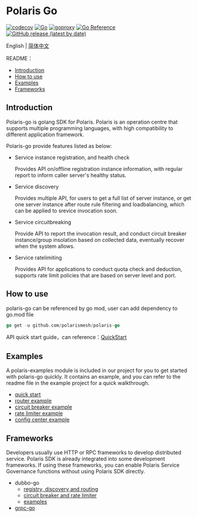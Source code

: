 # Polaris Go

[![codecov](https://codecov.io/gh/polarismesh/polaris-go/branch/main/graph/badge.svg?token=EK9174H91T)](https://codecov.io/gh/polarismesh/polaris-go)
[![Go](https://github.com/polarismesh/polaris-go/workflows/Go/badge.svg?branch=main)](https://github.com/polarismesh/polaris-go/actions)
[![goproxy](https://goproxy.cn/stats/github.com/polarismesh/polaris-go/badges/download-count.svg)](https://goproxy.cn/stats/github.com/polarismesh/polaris-go/badges/download-count.svg)
[![Go Reference](https://pkg.go.dev/badge/github.com/polarismesh/polaris-go.svg)](https://pkg.go.dev/github.com/polarismesh/polaris-go)
[![GitHub release (latest by date)](https://img.shields.io/github/v/release/polarismesh/polaris-go?style=flat-square)](https://github.com/polarismesh/polaris-go)

English | [简体中文](./README-zh.md) 

README：

- [Introduction](#introduction)
- [How to use](#how-to-use)
- [Examples](#examples)
- [Frameworks](#frameworks)

## Introduction

Polaris-go is golang SDK for Polaris. Polaris is an operation centre that supports multiple programming languages, with high compatibility to different
application framework.

Polaris-go provide features listed as below:

- Service instance registration, and health check

  Provides API on/offline registration instance information, with regular report to inform caller server's healthy
  status.

- Service discovery

  Provides multiple API, for users to get a full list of server instance, or get one server instance after route rule
  filtering and loadbalancing, which can be applied to srevice invocation soon.

- Service circuitbreaking

  Provide API to report the invocation result, and conduct circuit breaker instance/group insolation based on collected
  data, eventually recover when the system allows.

- Service ratelimiting

  Provides API for applications to conduct quota check and deduction, supports rate limit policies that are based on
  server level and port.

## How to use

polaris-go can be referenced by go mod, user can add dependency to go.mod file

```go
go get -u github.com/polarismesh/polaris-go
```

API quick start guide，can reference：[QuickStart](examples/quickstart)

## Examples

A polaris-examples module is included in our project for you to get started with polaris-go quickly. It contains an example, and you can refer to the readme file in the example project for a quick walkthrough.

- [quick start](https://github.com/polarismesh/polaris-go/tree/main/examples/quickstart)
- [router example](https://github.com/polarismesh/polaris-go/tree/main/examples/route)
- [circuit breaker example](https://github.com/polarismesh/polaris-go/tree/main/examples/circuitbreaker)
- [rate limiter example](https://github.com/polarismesh/polaris-go/tree/main/examples/ratelimit)
- [config center example](https://github.com/polarismesh/polaris-go/tree/main/examples/configuration)

## Frameworks

Developers usually use HTTP or RPC frameworks to develop distributed service. Polaris SDK is already integrated into some development frameworks. If using these frameworks, you can enable Polaris Service Governance functions without using Polaris SDK directly.

- dubbo-go
  - [registry, discovery and routing](https://github.com/apache/dubbo-go/tree/main/registry)
  - [circuit breaker and rate limiter](https://github.com/apache/dubbo-go/tree/main/filter)
  - [examples](https://github.com/apache/dubbo-go-samples/tree/master/polaris)
- [grpc-go](https://github.com/polarismesh/grpc-go-polaris)

